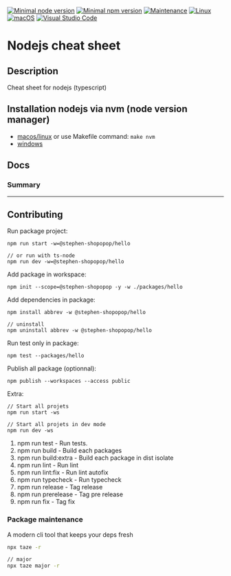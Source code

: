 [![Minimal node version](https://img.shields.io/static/v1?label=node&message=%3E=16.15&logo=node.js&color)](https://nodejs.org/about/releases/)
[![Minimal npm version](https://img.shields.io/static/v1?label=npm&message=%3E=8.5.5&logo=npm&color)](https://github.com/npm/cli/releases)
[![Maintenance](https://img.shields.io/badge/Maintained%3F-yes-green.svg)](https://GitHub.com/stephen-shopopop/nodejs-cheat-sheet/graphs/commit-activity)
[![Linux](https://svgshare.com/i/Zhy.svg)](https://svgshare.com/i/Zhy.svg)
[![macOS](https://svgshare.com/i/ZjP.svg)](https://svgshare.com/i/ZjP.svg)
[![Visual Studio Code](https://img.shields.io/badge/--007ACC?logo=visual%20studio%20code&logoColor=ffffff)](https://code.visualstudio.com/)

# Nodejs cheat sheet

## Description

Cheat sheet for nodejs (typescript)

## Installation nodejs via nvm (node version manager)

- [macos/linux](https://github.com/nvm-sh/nvm) or use Makefile command: ```make nvm```
- [windows](https://github.com/coreybutler/nvm-windows)

## Docs

### Summary

----

## Contributing

Run package project:

```shell
npm run start -w=@stephen-shopopop/hello

// or run with ts-node
npm run dev -w=@stephen-shopopop/hello
```

Add package in workspace:

```shell
npm init --scope=@stephen-shopopop -y -w ./packages/hello
```

Add dependencies in package:

```shell
npm install abbrev -w @stephen-shopopop/hello

// uninstall
npm uninstall abbrev -w @stephen-shopopop/hello
```

Run test only in package:

```shell
npm test --packages/hello
```

Publish all package (optionnal):

```shell
npm publish --workspaces --access public
```

Extra:

```shell
// Start all projets
npm run start -ws

// Start all projets in dev mode
npm run dev -ws
```

1. npm run test -  Run tests.
2. npm run build - Build each packages
3. npm run build:extra  - Build each package in dist isolate
4. npm run lint - Run lint
5. npm run lint:fix - Run lint autofix
6. npm run typecheck - Run typecheck
7. npm run release - Tag release
8. npm run prerelease - Tag pre release
9. npm run fix - Tag fix

### Package maintenance

A modern cli tool that keeps your deps fresh

```bash
npx taze -r

// major
npx taze major -r
```
